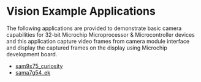 # Vision Example Applications

The following applications are provided to demonstrate basic camera capabilities for 32-bit Microchip Microprocessor  & Microcontroller devices and this application capture video frames from camera module interface and display the captured frames on the display using Microchip development board.

* [sam9x75_curiosity](./sam9x75_curiosity/readme.md)
* [sama7g54_ek](./sama7g54_ek/readme.md)





